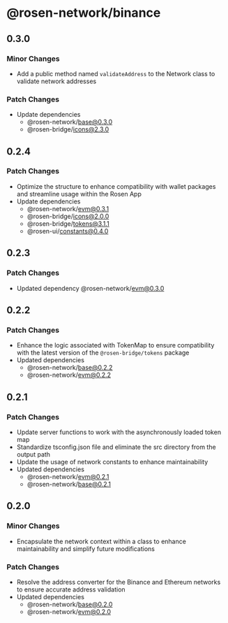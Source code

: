 # @rosen-network/binance

## 0.3.0

### Minor Changes

- Add a public method named `validateAddress` to the Network class to validate network addresses

### Patch Changes

- Update dependencies
  - @rosen-network/base@0.3.0
  - @rosen-bridge/icons@2.3.0

## 0.2.4

### Patch Changes

- Optimize the structure to enhance compatibility with wallet packages and streamline usage within the Rosen App
- Update dependencies
  - @rosen-network/evm@0.3.1
  - @rosen-bridge/icons@2.0.0
  - @rosen-bridge/tokens@3.1.1
  - @rosen-ui/constants@0.4.0

## 0.2.3

### Patch Changes

- Updated dependency @rosen-network/evm@0.3.0

## 0.2.2

### Patch Changes

- Enhance the logic associated with TokenMap to ensure compatibility with the latest version of the `@rosen-bridge/tokens` package
- Updated dependencies
  - @rosen-network/base@0.2.2
  - @rosen-network/evm@0.2.2

## 0.2.1

### Patch Changes

- Update server functions to work with the asynchronously loaded token map
- Standardize tsconfig.json file and eliminate the src directory from the output path
- Update the usage of network constants to enhance maintainability
- Updated dependencies
  - @rosen-network/evm@0.2.1
  - @rosen-network/base@0.2.1

## 0.2.0

### Minor Changes

- Encapsulate the network context within a class to enhance maintainability and simplify future modifications

### Patch Changes

- Resolve the address converter for the Binance and Ethereum networks to ensure accurate address validation
- Updated dependencies
  - @rosen-network/base@0.2.0
  - @rosen-network/evm@0.2.0
